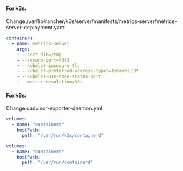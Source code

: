 #### For k3s:
Change /var/lib/rancher/k3s/server/manifests/metrics-server/metrics-server-deployment.yaml
```yaml
containers:
  - name: metrics-server
    args:
    - --cert-dir=/tmp
    - --secure-port=4443
    - --kubelet-insecure-tls
    - --kubelet-preferred-address-types=InternalIP
    - --kubelet-use-node-status-port
    - --metric-resolution=30s
```

#### For k8s:
Change cadvisor-exporter-daemon.yml
```yaml
volumes:
  - name: "containerd"
    hostPath:
      path: "/var/run/k3s/containerd"
```
```yaml
volumes:
  - name: "containerd"
    hostPath:
      path: "/var/run/containerd"
```
